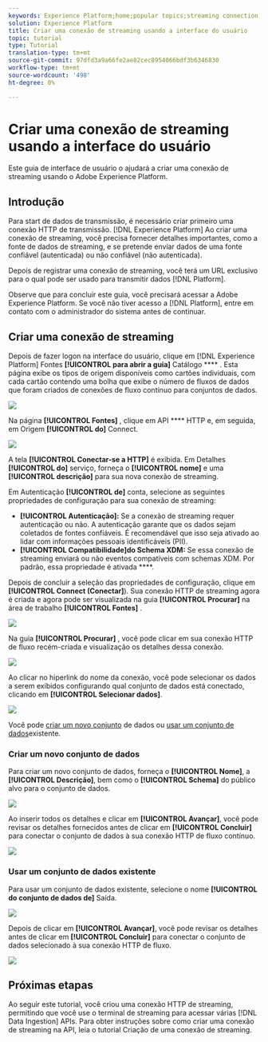 ```yaml
---
keywords: Experience Platform;home;popular topics;streaming connection;create streaming connection;ui guide;tutorial;create a streaming connection;streaming ingestion;ingestion;
solution: Experience Platform
title: Criar uma conexão de streaming usando a interface do usuário
topic: tutorial
type: Tutorial
translation-type: tm+mt
source-git-commit: 97dfd3a9a66fe2ae82cec8954066bdf3b6346830
workflow-type: tm+mt
source-wordcount: '498'
ht-degree: 0%

---
```



# Criar uma conexão de streaming usando a interface do usuário

Este guia de interface de usuário o ajudará a criar uma conexão de streaming usando o Adobe Experience Platform.

## Introdução

Para start de dados de transmissão, é necessário criar primeiro uma conexão HTTP de transmissão. [!DNL Experience Platform] Ao criar uma conexão de streaming, você precisa fornecer detalhes importantes, como a fonte de dados de streaming, e se pretende enviar dados de uma fonte confiável (autenticada) ou não confiável (não autenticada).

Depois de registrar uma conexão de streaming, você terá um URL exclusivo para o qual pode ser usado para transmitir dados [!DNL Platform].

Observe que para concluir este guia, você precisará acessar a Adobe Experience Platform. Se você não tiver acesso a [!DNL Platform], entre em contato com o administrador do sistema antes de continuar.

## Criar uma conexão de streaming

Depois de fazer logon na interface do usuário, clique em [!DNL Experience Platform] Fontes **[!UICONTROL para abrir a guia]** Catálogo **** . Esta página exibe os tipos de origem disponíveis como cartões individuais, com cada cartão contendo uma bolha que exibe o número de fluxos de dados que foram criados de conexões de fluxo contínuo para conjuntos de dados.

![](../images/streaming-ingestion/ui/click-sources.png)

Na página **[!UICONTROL Fontes]** , clique em API **** HTTP e, em seguida, em Origem **[!UICONTROL do]** Connect.

![](../images/streaming-ingestion/ui/click-connect-source.png)

A tela **[!UICONTROL Conectar-se a HTTP]** é exibida. Em Detalhes **[!UICONTROL do]** serviço, forneça o **[!UICONTROL nome]** e uma **[!UICONTROL descrição]** para sua nova conexão de streaming.

Em Autenticação **[!UICONTROL de]** conta, selecione as seguintes propriedades de configuração para sua conexão de streaming:

- **[!UICONTROL Autenticação]:** Se a conexão de streaming requer autenticação ou não. A autenticação garante que os dados sejam coletados de fontes confiáveis. É recomendável que isso seja ativado ao lidar com informações pessoais identificáveis (PII).
- **[!UICONTROL Compatibilidade]do Schema XDM:** Se essa conexão de streaming enviará ou não eventos compatíveis com schemas XDM. Por padrão, essa propriedade é ativada ****.

Depois de concluir a seleção das propriedades de configuração, clique em **[!UICONTROL Connect (Conectar]**). Sua conexão HTTP de streaming agora é criada e agora pode ser visualizada na guia **[!UICONTROL Procurar]** na área de trabalho **[!UICONTROL Fontes]** .

![](../images/streaming-ingestion/ui/http-sources-details.png)

Na guia **[!UICONTROL Procurar]** , você pode clicar em sua conexão HTTP de fluxo recém-criada e visualização os detalhes dessa conexão.

![](../images/streaming-ingestion/ui/browse-sources.png)

Ao clicar no hiperlink do nome da conexão, você pode selecionar os dados a serem exibidos configurando qual conjunto de dados está conectado, clicando em **[!UICONTROL Selecionar dados]**.

![](../images/streaming-ingestion/ui/select-data.png)

Você pode [criar um novo conjunto](#create-a-new-dataset) de dados ou [usar um conjunto de dados](#use-an-existing-dataset)existente.

### Criar um novo conjunto de dados

Para criar um novo conjunto de dados, forneça o **[!UICONTROL Nome]**, a **[!UICONTROL Descrição]**, bem como o **[!UICONTROL Schema]** do público alvo para o conjunto de dados.

![](../images/streaming-ingestion/ui/create-new-dataset.png)

Ao inserir todos os detalhes e clicar em **[!UICONTROL Avançar]**, você pode revisar os detalhes fornecidos antes de clicar em **[!UICONTROL Concluir]** para conectar o conjunto de dados à sua conexão HTTP de fluxo contínuo.

![](../images/streaming-ingestion/ui/review-create-new-dataset.png)

### Usar um conjunto de dados existente

Para usar um conjunto de dados existente, selecione o nome **[!UICONTROL do conjunto de dados de]** Saída.

![](../images/streaming-ingestion/ui/use-existing-dataset.png)

Depois de clicar em **[!UICONTROL Avançar]**, você pode revisar os detalhes antes de clicar em **[!UICONTROL Concluir]** para conectar o conjunto de dados selecionado à sua conexão HTTP de fluxo.

![](../images/streaming-ingestion/ui/review-existing-dataset.png)

## Próximas etapas

Ao seguir este tutorial, você criou uma conexão HTTP de streaming, permitindo que você use o terminal de streaming para acessar várias [!DNL Data Ingestion] APIs. Para obter instruções sobre como criar uma conexão de streaming na API, leia o tutorial [](../tutorials/create-streaming-connection.md)Criação de uma conexão de streaming.
